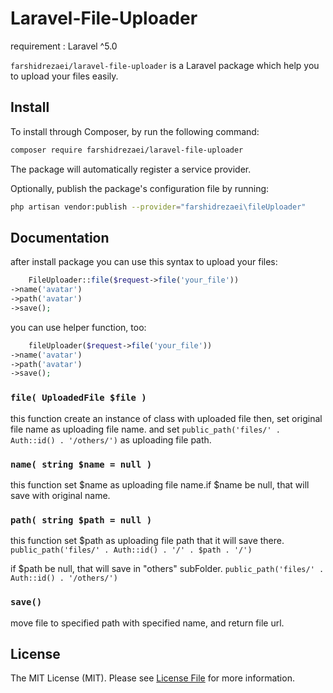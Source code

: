 # Laravel-File-Uploader
requirement : Laravel ^5.0  

`farshidrezaei/laravel-file-uploader` is a Laravel package which help you to upload your files easily.


## Install

To install through Composer, by run the following command:

``` bash
composer require farshidrezaei/laravel-file-uploader
```

The package will automatically register a service provider.

Optionally, publish the package's configuration file by running:

``` bash
php artisan vendor:publish --provider="farshidrezaei\fileUploader"
```

## Documentation

after install package you can use this syntax to upload your files:

```php
    FileUploader::file($request->file('your_file'))
->name('avatar')
->path('avatar')
->save();
```

you can use helper function, too:

```php
    fileUploader($request->file('your_file'))
->name('avatar')
->path('avatar')
->save();
```

### `file( UploadedFile $file )`

this function create an instance of class with uploaded file then, set original file name as uploading file name. and set
 `public_path('files/' . Auth::id() . '/others/')`
  as uploading file path.

### `name( string $name = null )`

 this function set $name as uploading file name.if $name be null, that will save with original name.

### `path( string $path = null )`

 this function set  $path as uploading file path that it will save there.
`public_path('files/' . Auth::id() . '/' . $path . '/')` 
 
if $path be null, that will save in "others" subFolder.
`public_path('files/' . Auth::id() . '/others/')`

### `save()`
 move file to specified path with specified name, and return file url.


## License

The MIT License (MIT). Please see [License File](LICENSE.md) for more information.
